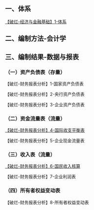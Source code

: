 



## 一、体系

[【破烂-经济与金融基础】1-体系](ef/【破烂-经济与金融基础】1-体系.md)

## 二、编制方法-会计学

## 三、编制结果-数据与报表

### （一）资产负债表（存量）

【破烂-财务报表分析】1-国家资产负债表

【破烂-财务报表分析】2-央行资产负债表

【破烂-财务报表分析】3-企业资产负债表

### （二）资金流量表（流量）

[【破烂-财务报表分析】4-国际收支平衡表](ef/【破烂-财务报表分析】4-国际收支平衡表)

【破烂-财务报表分析】5-企业现金流量表

### （三）收入表（流量）

[【破烂-财务报表分析】6-国民收入核算](ef/【破烂-财务报表分析】6-国民收入核算)

【破烂-财务报表分析】7-企业利润表

### （四）所有者权益变动表

【破烂-财务报表分析】8-所有者权益变动表










